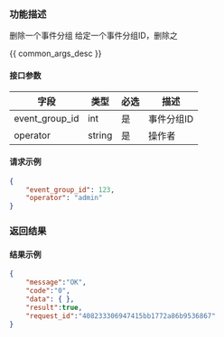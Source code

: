 

### 功能描述

删除一个事件分组
给定一个事件分组ID，删除之


{{ common_args_desc }}

#### 接口参数

| 字段           | 类型   | 必选 | 描述        |
| -------------- | ------ | ---- | ----------- |
| event_group_id  | int | 是   | 事件分组ID |
| operator  | string | 是   | 操作者 |

#### 请求示例

```json
{
	"event_group_id": 123,
	"operator": "admin"
}
```

### 返回结果

#### 结果示例

```json
{
    "message":"OK",
    "code":"0",
    "data": { },
    "result":true,
    "request_id":"408233306947415bb1772a86b9536867"
}
```
